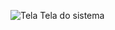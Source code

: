 ![Tela](https://github.com/user-attachments/assets/9458656f-21c3-4fad-8133-d3dc9c6462ba)
Tela do sistema
